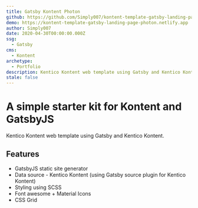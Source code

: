 ```yaml
---
title: Gatsby Kontent Photon
github: https://github.com/Simply007/kontent-template-gatsby-landing-page-photon
demo: https://kontent-template-gatsby-landing-page-photon.netlify.app
author: Simply007
date: 2020-04-30T00:00:00.000Z
ssg:
  - Gatsby
cms:
  - Kontent
archetype:
  - Portfolio
description: Kentico Kontent web template using Gatsby and Kentico Kontent.
stale: false
---
```


# A simple starter kit for Kontent and GatsbyJS

Kentico Kontent web template using Gatsby and Kentico Kontent.

## Features

* GatsbyJS static site generator
* Data source - Kentico Kontent (using Gatsby source plugin for Kentico Kontent)
* Styling using SCSS
* Font awesome + Material Icons
* CSS Grid
